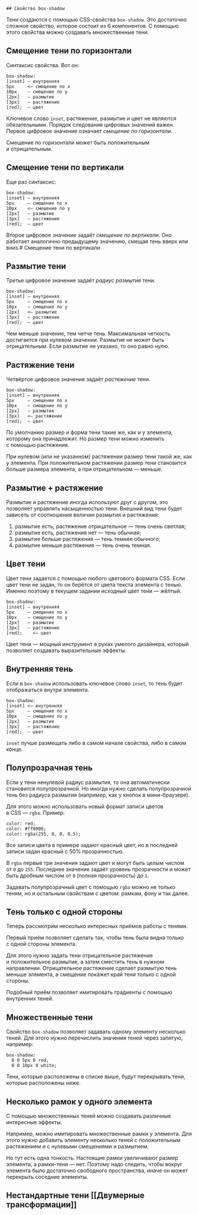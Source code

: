 	## Свойство box-shadow

Тени создаются с помощью CSS-свойства `box-shadow`. Это достаточно сложное свойство, которое состоит из 6 компонентов. 
С помощью этого свойства можно создавать множественные тени. 

## Смещение тени по горизонтали

Cинтаксиc свойства. Вот он:

```
box-shadow:
[inset] — внутренняя
5px     <— смещение по x
10px    — смещение по y
[2px]   — размытие
[3px]   — растяжение
[red];  — цвет
```

Ключевое слово `inset`, растяжение, размытие и цвет не являются обязательными. 
Порядок следования цифровых значений важен. Первое цифровое значение означает _смещение по горизонтали_.

Смещение по горизонтали может быть положительным и отрицательным.

## Смещение тени по вертикали

Еще раз синтаксис:

```
box-shadow:
[inset] — внутренняя
5px     — смещение по x
10px    <— смещение по y
[2px]   — размытие
[3px]   — растяжение
[red];  — цвет
```

Второе цифровое значение задаёт _смещение по вертикали_. Оно работает аналогично предыдущему значению, смещая тень вверх или вниз.# Смещение тени по вертикали

## Размытие тени

Третье цифровое значение задаёт _радиус размытия_ тени.

```
box-shadow:
[inset] — внутренняя
5px     — смещение по x
10px    — смещение по y
[2px]   <— размытие
[3px]   — растяжение
[red];  — цвет
```

Чем меньше значение, тем четче тень. 
Максимальная четкость достигается при нулевом значении. Размытие не может быть отрицательным. Если размытие не указано, то оно равно нулю.

## Растяжение тени

Четвёртое цифровое значение задаёт _растяжение_ тени.

```
box-shadow:
[inset] — внутренняя
5px     — смещение по x
10px    — смещение по y
[2px]   — размытие
[3px]   <— растяжение
[red];  — цвет
```

По умолчанию размер и форма тени такие же, как и у элемента, которому она принадлежит. Но размер тени можно изменить с помощью растяжения.

При нулевом (или не указанном) растяжении размер тени такой же, как у элемента. 
При положительном растяжении размер тени становится больше размера элемента, а при отрицательном — меньше.
## Размытие + растяжение

Размытие и растяжение иногда используют друг с другом, это позволяет управлять насыщенностью тени. Внешний вид тени будет зависеть от соотношения величин размытия и растяжения:

1.  размытие есть, растяжение отрицательное — тень очень светлая;
2.  размытие есть, растяжения нет — тень обычная;
3.  размытие больше растяжения — тень темнее обычного;
4.  размытие меньше растяжения — тень очень темная.

## Цвет тени

Цвет тени задается с помощью любого цветового формата CSS. Если цвет тени не задан, то он берётся от цвета текста элемента с тенью. Именно поэтому в текущем задании исходный цвет тени — жёлтый.

```
box-shadow:
[inset] — внутренняя
5px     — смещение по x
10px    — смещение по y
[2px]   — размытие
[3px]   — растяжение
[red];    <— цвет
```

Цвет тени — мощный инструмент в руках умелого дизайнера, который позволяет создавать выразительные эффекты.

## Внутренняя тень

Если в `box-shadow` использовать ключевое слово `inset`, то тень будет отображаться внутри элемента.

```
box-shadow:
[inset] <— внутренняя
5px     — смещение по x
10px    — смещение по y
[2px]   — размытие
[3px]   — растяжение
[red];  — цвет
```

`inset` лучше размещать либо в самом начале свойства, либо в самом конце.

## Полупрозрачная тень

Если у тени ненулевой радиус размытия, то она автоматически становится полупрозрачной. Но иногда нужно сделать полупрозрачной тень без радиуса размытия (например, как у кнопок в мини-браузере).

Для этого можно использовать новый формат записи цветов в CSS — `rgba`. 
Пример:

```
color: red;
color: #ff0000;
color: rgba(255, 0, 0, 0.5);
```

Все записи цвета в примере задают красный цвет, но в последней записи задан красный с 50% прозрачностью.

В `rgba` первые три значения задают цвет и могут быть целым числом от `0` до `255`. Последнее значение задаёт уровень прозрачности и может быть дробным числом от `0` (полная прозрачность) до `1`.

Задавать полупрозрачный цвет с помощью `rgba` можно не только теням, но и остальным свойствам с цветом: рамкам, фону и так далее.
## Тень только с одной стороны

Теперь рассмотрим несколько интересных приёмов работы с тенями.

Первый приём позволяет сделать так, чтобы тень была видна только с одной стороны элемента.

Для этого нужно задать тени отрицательное растяжение и положительное размытие, а затем сместить тень в нужном направлении. Отрицательное растяжение сделает размытую тень меньше элемента, а смещение покажет край тени только с одной стороны.

Подобный приём позволяет имитировать градиенты с помощью внутренних теней.

## Множественные тени

Свойство `box-shadow` позволяет задавать одному элементу несколько теней. Для этого нужно перечислить значения теней через запятую, например:

```
box-shadow:
  0 0 5px 0 red,
  0 0 10px 0 white;
```

Тени, которые расположены в списке выше, будут перекрывать тени, которые расположены ниже.

## Несколько рамок у одного элемента

С помощью множественных теней можно создавать различные интересные эффекты.

Например, можно имитировать множественные рамки у элемента. Для этого нужно добавить элементу несколько теней с положительным растяжением и с нулевыми смещениями и размытием.

Но тут есть одна тонкость. 
Настоящие рамки увеличивают размер элемента, а рамки-тени — нет. Поэтому надо следить, чтобы вокруг элемента было достаточно свободного пространства, иначе он может перекрыть соседние элементы.

## Нестандартные тени [[Двумерные трансформации]]